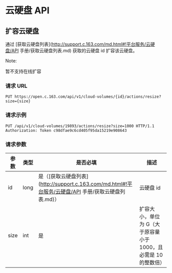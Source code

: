 #  云硬盘 API
## 扩容云硬盘

通过 [获取云硬盘列表](http://support.c.163.com/md.html#!平台服务/云硬盘/API 手册/获取云硬盘列表.md) 获取的云硬盘 id 扩容该云硬盘。

<span>Note:</span><div class="alertContent">暂不支持在线扩容</div>

### 请求 URL

`PUT https://open.c.163.com/api/v1/cloud-volumes/{id}/actions/resize?size={size}`

### 请求示例

```http
PUT /api/v1/cloud-volumes/19893/actions/resize?size=1000 HTTP/1.1
Authorization: Token c98dfae9c6cd405f95da15219e908643
```

### 请求参数

| 参数 | 类型 |               是否必填               |                               描述                              |
|------|------|--------------------------------------|-----------------------------------------------------------------|
| id   | long | 是（[获取云硬盘列表](http://support.c.163.com/md.html#!平台服务/云硬盘/API 手册/获取云硬盘列表.md)） | 云硬盘 id                                                       |
| size | int  | 是                                   | 扩容大小，单位为 G（大于原容量小于 1000，且必需是 10 的整数倍） |
